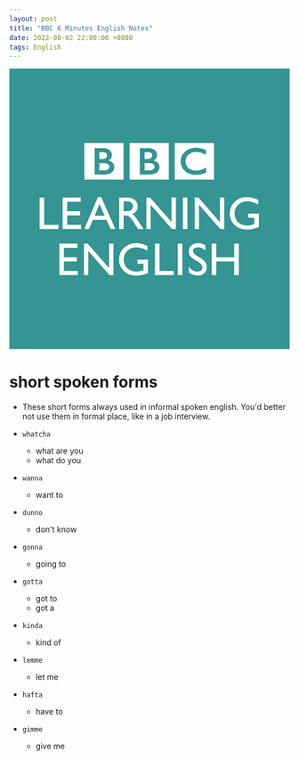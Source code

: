 ```yaml
---
layout: post
title: "BBC 6 Minutes English Notes"
date: 2022-08-02 22:00:00 +0800
tags: English
---
```


![BBC](/assets/images/2022-07-02-English_BBC_6_Minutes_English_1.jpeg)

# short spoken forms

- These short forms always used in informal spoken english. You'd better not use them in formal place, like in a job interview.

- `whatcha`
  - what are you
  - what do you
- `wanna`
  - want to
- `dunno`
  - don't know
- `gonna`
  - going to
- `gotta`
  - got to
  - got a
- `kinda`
  - kind of
- `lemme`
  - let me
- `hafta`
  - have to
- `gimme`
  - give me
